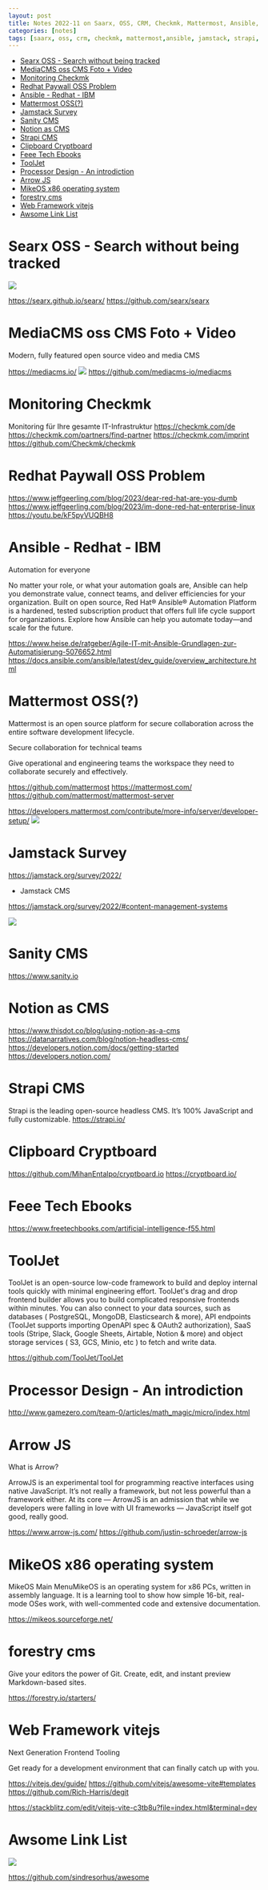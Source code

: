```yaml
---
layout: post
title: Notes 2022-11 on Saarx, OSS, CRM, Checkmk, Mattermost, Ansible, Jamstack, Strapi, CMS, Cryptboard, Arrow-js, Forestry, Vitejs, Awsome-Link-List
categories: [notes]
tags: [saarx, oss, crm, checkmk, mattermost,ansible, jamstack, strapi, cms,cryptboard, arrow-js, forestry, vitejs, awsome-link-list ]
--- 
```

- [Searx OSS - Search without being tracked](#searx-oss---search-without-being-tracked)
- [MediaCMS oss CMS Foto + Video](#mediacms-oss-cms-foto--video)
- [Monitoring Checkmk](#monitoring-checkmk)
- [Redhat Paywall OSS Problem](#redhat-paywall-oss-problem)
- [Ansible - Redhat - IBM](#ansible---redhat---ibm)
- [Mattermost OSS(?)](#mattermost-oss)
- [Jamstack Survey](#jamstack-survey)
- [Sanity CMS](#sanity-cms)
- [Notion as CMS](#notion-as-cms)
- [Strapi CMS](#strapi-cms)
- [Clipboard Cryptboard](#clipboard-cryptboard)
- [Feee Tech Ebooks](#feee-tech-ebooks)
- [ToolJet](#tooljet)
- [Processor Design - An introdiction](#processor-design---an-introdiction)
- [Arrow JS](#arrow-js)
- [MikeOS x86 operating system](#mikeos-x86-operating-system)
- [forestry cms](#forestry-cms)
- [Web Framework vitejs](#web-framework-vitejs)
- [Awsome Link List](#awsome-link-list)


# Searx OSS - Search without being tracked
![](../pics/20230706133726_searx.png)

<https://searx.github.io/searx/>
<https://github.com/searx/searx>

# MediaCMS oss CMS Foto + Video 
Modern, fully featured open source
video and media CMS

<https://mediacms.io/>
![](../pics/20230706133940_MediaCMS.png)
<https://github.com/mediacms-io/mediacms>

# Monitoring Checkmk 
Monitoring für Ihre gesamte IT-Infrastruktur
<https://checkmk.com/de>
<https://checkmk.com/partners/find-partner>
<https://checkmk.com/imprint>
<https://github.com/Checkmk/checkmk>

# Redhat Paywall OSS Problem 
<https://www.jeffgeerling.com/blog/2023/dear-red-hat-are-you-dumb> 
<https://www.jeffgeerling.com/blog/2023/im-done-red-hat-enterprise-linux>
<https://youtu.be/kF5pyVUQBH8>

# Ansible - Redhat - IBM 
Automation for everyone

No matter your role, or what your automation goals are, Ansible can help you demonstrate value, connect teams, and deliver efficiencies for your organization. Built on open source, Red Hat® Ansible® Automation Platform is a hardened, tested subscription product that offers full life cycle support for organizations. Explore how Ansible can help you automate today—and scale for the future.


<https://www.heise.de/ratgeber/Agile-IT-mit-Ansible-Grundlagen-zur-Automatisierung-5076652.html>
<https://docs.ansible.com/ansible/latest/dev_guide/overview_architecture.html>

# Mattermost OSS(?) 
Mattermost is an open source platform for secure collaboration across the entire software development lifecycle.

Secure collaboration for technical teams

Give operational and engineering teams the workspace they need to collaborate securely and effectively. 

<https://github.com/mattermost>
<https://mattermost.com/>
<https://github.com/mattermost/mattermost-server>

<https://developers.mattermost.com/contribute/more-info/server/developer-setup/>
![](../pics/20230706135338_mattermost.png)

# Jamstack Survey 
<https://jamstack.org/survey/2022/>

- Jamstack CMS 

<https://jamstack.org/survey/2022/#content-management-systems>

![](pics/20221129134207_jamstack_cms.png)  

# Sanity CMS 

<https://www.sanity.io>

# Notion as CMS 

https://www.thisdot.co/blog/using-notion-as-a-cms
https://datanarratives.com/blog/notion-headless-cms/
https://developers.notion.com/docs/getting-started 
https://developers.notion.com/


# Strapi CMS

Strapi  is  the leading open-source headless CMS. It’s 100% JavaScript and fully customizable.
<https://strapi.io/>

# Clipboard Cryptboard 

<https://github.com/MihanEntalpo/cryptboard.io>
<https://cryptboard.io/>

# Feee Tech Ebooks 
<https://www.freetechbooks.com/artificial-intelligence-f55.html>

# ToolJet 

ToolJet is an open-source low-code framework to build and deploy internal tools quickly with minimal engineering effort. ToolJet's drag and drop frontend builder allows you to build complicated responsive frontends within minutes. You can also connect to your data sources, such as databases ( PostgreSQL, MongoDB, Elasticsearch & more), API endpoints (ToolJet supports importing OpenAPI spec & OAuth2 authorization), SaaS tools (Stripe, Slack, Google Sheets, Airtable, Notion & more) and object storage services ( S3, GCS, Minio, etc ) to fetch and write data.

<https://github.com/ToolJet/ToolJet>

# Processor Design - An introdiction 

<http://www.gamezero.com/team-0/articles/math_magic/micro/index.html>

# Arrow JS 
What is Arrow?

ArrowJS is an experimental tool for programming reactive interfaces using native JavaScript. It’s not really a framework, but not less powerful than a framework either. At its core — ArrowJS is an admission that while we developers were falling in love with UI frameworks — JavaScript itself got good, really good. 

<https://www.arrow-js.com/>
<https://github.com/justin-schroeder/arrow-js>


# MikeOS x86 operating system

MikeOS Main MenuMikeOS is an operating system for x86 PCs, written in assembly language. It is a learning tool to show how simple 16-bit, real-mode OSes work, with well-commented code and extensive documentation. 

<https://mikeos.sourceforge.net/>


# forestry cms
Give your editors the power of Git.
Create, edit, and instant preview Markdown-based sites.

<https://forestry.io/starters/>


# Web Framework vitejs
 Next Generation Frontend Tooling

Get ready for a development environment that can finally catch up with you.

<https://vitejs.dev/guide/>
<https://github.com/vitejs/awesome-vite#templates>
<https://github.com/Rich-Harris/degit>

<https://stackblitz.com/edit/vitejs-vite-c3tb8u?file=index.html&terminal=dev>


# Awsome Link List 

![](../pics/20230706143536_awsomeLinklist.png)

<https://github.com/sindresorhus/awesome>

